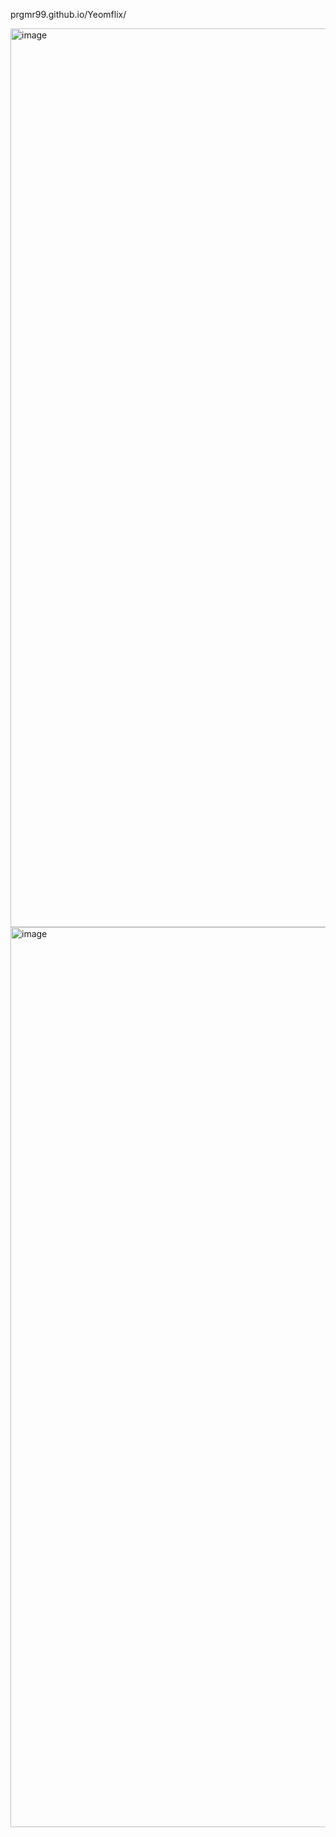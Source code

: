 prgmr99.github.io/Yeomflix/


<img width="1438" alt="image" src="https://user-images.githubusercontent.com/76275691/230398613-e1966d13-299a-4eda-99d0-052ada513d22.png">

<img width="1440" alt="image" src="https://user-images.githubusercontent.com/76275691/230399202-9f233977-9799-42fb-901e-8aeea96a67ea.png">

